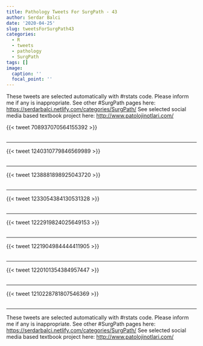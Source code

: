```yaml
---
title: Pathology Tweets For SurgPath - 43
author: Serdar Balci
date: '2020-04-25'
slug: tweetsForSurgPath43
categories:
  - R
  - tweets
  - pathology
  - SurgPath
tags: []
image:
  caption: ''
  focal_point: ''
---
```



These tweets are selected automatically with #rstats code. Please inform me if any is inappropriate.
See other #SurgPath pages here: https://serdarbalci.netlify.com/categories/SurgPath/ 
See selected social media based textbook project here: http://www.patolojinotlari.com/

{{< tweet 708937070564155392 >}}
<br>
<br>
<hr>
{{< tweet 1240310779846569989 >}}
<br>
<br>
<hr>
{{< tweet 1238881898925043720 >}}
<br>
<br>
<hr>
{{< tweet 1233054384130531328 >}}
<br>
<br>
<hr>
{{< tweet 1222919824025649153 >}}
<br>
<br>
<hr>
{{< tweet 1221904984444411905 >}}
<br>
<br>
<hr>
{{< tweet 1220101354384957447 >}}
<br>
<br>
<hr>
{{< tweet 1210228781807546369 >}}
<br>
<br>
<hr>


These tweets are selected automatically with #rstats code. Please inform me if any is inappropriate.
See other #SurgPath pages here: https://serdarbalci.netlify.com/categories/SurgPath/ 
See selected social media based textbook project here: http://www.patolojinotlari.com/
